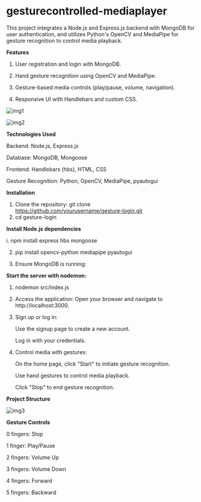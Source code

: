 # gesturecontrolled-mediaplayer
This project integrates a Node.js and Express.js backend with MongoDB for user authentication, and utilizes Python's OpenCV and MediaPipe for gesture recognition to control media playback.​

**Features**

1. User registration and login with MongoDB.

2. Hand gesture recognition using OpenCV and MediaPipe.

3. Gesture-based media controls (play/pause, volume, navigation).

4. Responsive UI with Handlebars and custom CSS.​

![img1](https://github.com/user-attachments/assets/fbde6d16-30e3-4a23-b354-f659c8453bce)

![img2](https://github.com/user-attachments/assets/2c1aea82-17fb-4244-9987-f4adbefa7774)



**Technologies Used**

Backend: Node.js, Express.js

Database: MongoDB, Mongoose

Frontend: Handlebars (hbs), HTML, CSS

Gesture Recognition: Python, OpenCV, MediaPipe, pyautogui​

**Installation**

1. Clone the repository:
git clone https://github.com/yourusername/gesture-login.git
2. cd gesture-login

**Install Node.js dependencies**

i. npm install express hbs mongoose

2. pip install opencv-python mediapipe pyautogui

3. Ensure MongoDB is running:

**Start the server with nodemon:**
1. nodemon src/index.js

2. Access the application:
   Open your browser and navigate to http://localhost:3000.

3. Sign up or log in:

   Use the signup page to create a new account.

   Log in with your credentials.​

4. Control media with gestures:

   On the home page, click "Start" to initiate gesture recognition.

   Use hand gestures to control media playback.

   Click "Stop" to end gesture recognition.​


**Project Structure**

![img3](https://github.com/user-attachments/assets/955941f4-2171-4efb-a845-eb997ab7d03e)



**Gesture Controls**

0 fingers: Stop

1 finger: Play/Pause

2 fingers: Volume Up

3 fingers: Volume Down

4 fingers: Forward

5 fingers: Backward​
